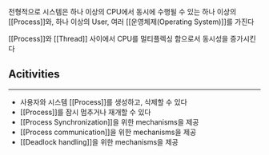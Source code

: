 
전형적으로 시스템은 하나 이상의 CPU에서 동시에 수행될 수 있는 하나 이상의 [[Process]]와, 하나 이상의 User, 여러 [[운영체제(Operating System)]]를 가진다

[[Process]]와 [[Thread]] 사이에서 CPU를 멀티플렉싱 함으로서 동시성을 증가시킨다 


## **Acitivities**
---
+ 사용자와 시스템 [[Process]]를 생성하고, 삭제할 수 있다
+ [[Process]]를 잠시 멈추거나 재개할 수 있다
+ [[Process Synchronization]]을 위한 mechanisms을 제공
+ [[Process communication]]을 위한 mechanisms을 제공
+ [[Deadlock handling]]을 위한 mechanisms을 제공

